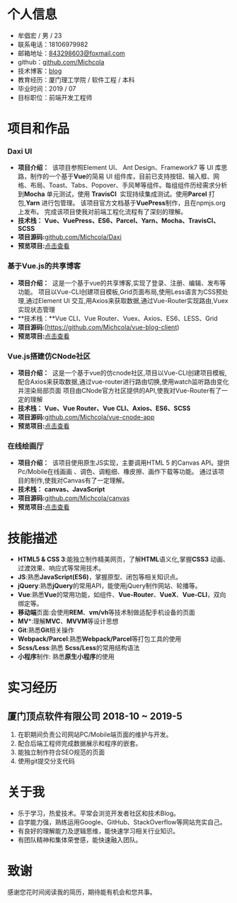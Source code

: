 
# 个人信息

- 牟倡宏 / 男 / 23
- 联系电话：18106979982
- 邮箱地址：843298603@foxmail.com
- github：[github.com/Michcola](https://github.com/Michcola)
- 技术博客：[blog](https://www.jianshu.com/u/919d5db52017)
- 教育经历：厦门理工学院 / 软件工程 / 本科
- 毕业时间：2019 / 07
- 目标职位：前端开发工程师

# 项目和作品
### Daxi UI
*   **项目介绍：** 
该项目参照Element UI、 Ant Design、Framework7 等 UI 库思路，制作的一个基于**Vue**的简易 UI 组件库，目前已支持按钮、输入框、网格、布局、Toast、Tabs、Popover、手风琴等组件。每组组件历经需求分析到**Mocha** 单元测试，使用 **TravisCI**  实现持续集成测试。使用**Parcel** 打包,**Yarn** 进行包管理。
该项目官方文档基于**VuePress**制作，且在npmjs.org上发布。
完成该项目使我对前端工程化流程有了深刻的理解。
*   **技术栈：** **Vue、VuePress、ES6、Parcel、Yarn、Mocha、TravisCI、SCSS** 
*   **项目源码:**[github.com/Michcola/Daxi](https://github.com/Michcola/Daxi)
*   **预览项目:**[点击查看](https://michcola.github.io/Daxi/)

### 基于Vue.js的共享博客
*   **项目介绍：** 
这是一个基于vue的共享博客,实现了登录、注册、编辑、发布等功能。
项目以Vue-CLI创建项目模板,Grid页面布局,使用Less语言为CSS预处理,通过Element UI 交互,用Axios来获取数据,通过Vue-Router实现路由,Vuex实现状态管理
*   **技术栈：**Vue CLI、Vue Router、Vuex、Axios、ES6、LESS、Grid
*   **项目源码:**[https://github.com/Michcola/vue-blog-client)
*   **预览项目:**[点击查看](https://michcola.github.io/vue-blog-client)

### Vue.js搭建仿CNode社区
*   **项目介绍：** 
这是一个基于vue的仿cnode社区,项目以Vue-CLI创建项目模板,配合Axios来获取数据,通过vue-router进行路由切换,使用watch监听路由变化并渲染局部页面
项目由CNode官方社区提供的API,使我对Vue-Router有了一定的理解
*   **技术栈：** **Vue、Vue Router、Vue CLI、Axios、ES6、SCSS**
*   **项目源码:**[github.com/Michcola/vue-cnode-app](https://github.com/Michcola/vue-cnode-app)
*   **预览项目:**[点击查看](https://michcola.github.io/vue-cnode-app/dist/)

### 在线绘画厅
*   **项目介绍：** 
该项目使用原生JS实现，主要调用HTML 5 的Canvas API。提供Pc/Mobile在线画画
、调色、调粗细、橡皮擦、画作下载等功能。
通过该项目的制作,使我对Canvas有了一定理解。
*   **技术栈：** **canvas、JavaScript**
*   **项目源码:**[github.com/Michcola/canvas](https://github.com/Michcola/canvas-demo-2019)
*   **预览项目:**[点击查看](https://michcola.github.io/canvas-demo-2019/)

# 技能描述

- **HTML5 & CSS 3**:能独立制作精美网页，了解**HTML**语义化,掌握**CSS3** 动画、过渡效果、响应式等常用技术。
- **JS**:熟悉**JavaScript(ES6)**，掌握原型、闭包等相关知识点。
- **jQuery**:熟悉**jQuery**的常用API，能使用jQuery制作网站、轮播等。
- **Vue**:熟悉**Vue**的常用功能，如组件、**Vue-Router**、**VueX**、**Vue-CLI**，双向绑定等。 
- **移动端**页面:会使用**REM**、**vm/vh**等技术制做适配手机设备的页面
- **MV***:理解**MVC**、**MVVM**等设计思想
- **Git**:熟悉**Git**相关操作
- **Webpack/Parcel**:熟悉**Webpack/Parcel**等打包工具的使用
- **Scss/Less**:熟悉 **Scss/Less**的常用结构语法
- **小程序**制作: 熟悉**原生小程序**的使用

# 实习经历

## 厦门顶点软件有限公司  2018-10 ~ 2019-5 

1. 在职期间负责公司网站PC/Mobile端页面的维护与开发。
2. 配合后端工程师完成数据展示和程序的嵌套。
3. 能独立制作符合SEO规范的页面
4. 使用git提交分支代码

 # 关于我
- 乐于学习，热爱技术。平常会浏览开发者社区和技术Blog。 
- 自学能力强，熟练运用Google、GitHub、StackOverflow等网站充实自己。 
- 有良好的理解能力及逻辑思维，能快速学习相关行业知识。
- 有团队精神和集体荣誉感，能快速融入团队。

# 致谢
感谢您花时间阅读我的简历，期待能有机会和您共事。

